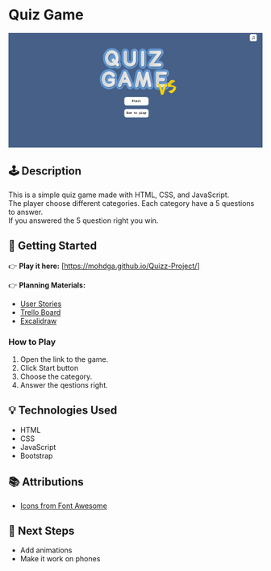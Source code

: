 # Quiz Game

![Game Screenshot](landing.png)

## 🕹️ Description

This is a simple quiz game made with HTML, CSS, and JavaScript.  
The player choose different categories. Each category have a 5 questions to answer.  
If you answered the 5 question right you win.

## 🚀 Getting Started

👉 **Play it here:** [https://mohdga.github.io/Quizz-Project/]

👉 **Planning Materials:**
- [User Stories](/planning/user-stories.md)
- [Trello Board](https://trello.com/b/bqFWMItm/project-01)
- [Excalidraw](/images/Screenshot%202025-07-01%20094912.png)

### How to Play
1. Open the link to the game.
2. Click Start button
3. Choose the category.
4. Answer the qestions right.

## 💡 Technologies Used

- HTML
- CSS
- JavaScript
- Bootstrap

## 📚 Attributions

- [Icons from Font Awesome](https://fontawesome.com/)


## 🚧 Next Steps

- Add animations
- Make it work on phones